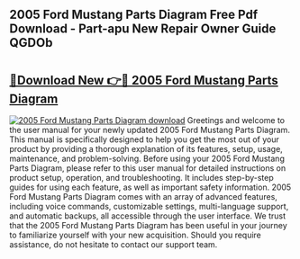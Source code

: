 ## 2005 Ford Mustang Parts Diagram Free Pdf Download - Part-apu New Repair Owner Guide QGDOb

# <h2><a href="http://dfrmgnq.blite.top/?on=2005+Ford+Mustang+Parts+Diagram">🔗Download New 👉🔴 2005 Ford Mustang Parts Diagram</a></h2>

[![2005 Ford Mustang Parts Diagram download](https://i.imgur.com/lujVjoI.png)](http://dfrmgnq.blite.top/?on=2005+Ford+Mustang+Parts+Diagram)
Greetings and welcome to the user manual for your newly updated 2005 Ford Mustang Parts Diagram. This manual is specifically designed to help you get the most out of your product by providing a thorough explanation of its features, setup, usage, maintenance, and problem-solving. Before using your 2005 Ford Mustang Parts Diagram, please refer to this user manual for detailed instructions on product setup, operation, and troubleshooting. It includes step-by-step guides for using each feature, as well as important safety information. 2005 Ford Mustang Parts Diagram comes with an array of advanced features, including voice commands, customizable settings, multi-language support, and automatic backups, all accessible through the user interface. We trust that the 2005 Ford Mustang Parts Diagram has been useful in your journey to familiarize yourself with your new acquisition. Should you require assistance, do not hesitate to contact our support team.
